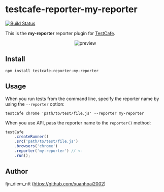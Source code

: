 # testcafe-reporter-my-reporter
[![Build Status](https://travis-ci.org/xuanhoai2002/testcafe-reporter-my-reporter.svg)](https://travis-ci.org/xuanhoai2002/testcafe-reporter-my-reporter)

This is the **my-reporter** reporter plugin for [TestCafe](http://devexpress.github.io/testcafe).

<p align="center">
    <img src="https://raw.github.com/xuanhoai2002/testcafe-reporter-my-reporter/master/media/preview.png" alt="preview" />
</p>

## Install

```
npm install testcafe-reporter-my-reporter
```

## Usage

When you run tests from the command line, specify the reporter name by using the `--reporter` option:

```
testcafe chrome 'path/to/test/file.js' --reporter my-reporter
```


When you use API, pass the reporter name to the `reporter()` method:

```js
testCafe
    .createRunner()
    .src('path/to/test/file.js')
    .browsers('chrome')
    .reporter('my-reporter') // <-
    .run();
```

## Author
fjn_diem_ntt (https://github.com/xuanhoai2002)
